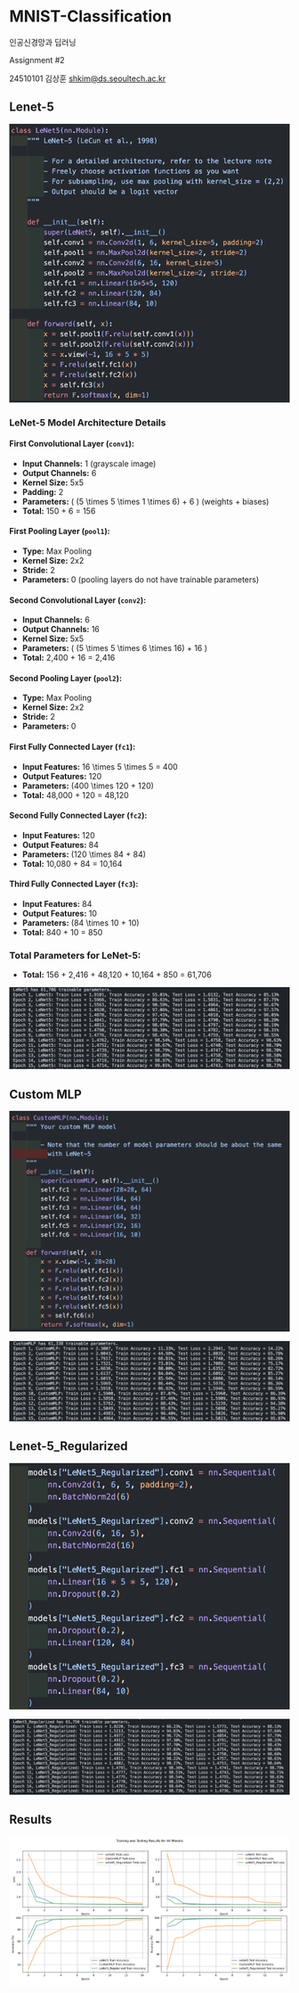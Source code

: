 # MNIST-Classification
인공신경망과 딥러닝 

Assignment #2

24510101 김상훈 
shkim@ds.seoultech.ac.kr

## Lenet-5 
![Lenet-5](./images/lenet5.png)

### LeNet-5 Model Architecture Details

#### First Convolutional Layer (`conv1`):
- **Input Channels:** 1 (grayscale image)
- **Output Channels:** 6
- **Kernel Size:** 5x5
- **Padding:** 2
- **Parameters:** \( (5 \times 5 \times 1 \times 6) + 6 \) (weights + biases)
- **Total:** 150 + 6 = 156

#### First Pooling Layer (`pool1`):
- **Type:** Max Pooling
- **Kernel Size:** 2x2
- **Stride:** 2
- **Parameters:** 0 (pooling layers do not have trainable parameters)

#### Second Convolutional Layer (`conv2`):
- **Input Channels:** 6
- **Output Channels:** 16
- **Kernel Size:** 5x5
- **Parameters:** \( (5 \times 5 \times 6 \times 16) + 16 \)
- **Total:** 2,400 + 16 = 2,416

#### Second Pooling Layer (`pool2`):
- **Type:** Max Pooling
- **Kernel Size:** 2x2
- **Stride:** 2
- **Parameters:** 0

#### First Fully Connected Layer (`fc1`):
- **Input Features:** 16 \times 5 \times 5 = 400
- **Output Features:** 120
- **Parameters:** \(400 \times 120 + 120\)
- **Total:** 48,000 + 120 = 48,120

#### Second Fully Connected Layer (`fc2`):
- **Input Features:** 120
- **Output Features:** 84
- **Parameters:** \(120 \times 84 + 84\)
- **Total:** 10,080 + 84 = 10,164

#### Third Fully Connected Layer (`fc3`):
- **Input Features:** 84
- **Output Features:** 10
- **Parameters:** \(84 \times 10 + 10\)
- **Total:** 840 + 10 = 850

### Total Parameters for LeNet-5:
- **Total:** 156 + 2,416 + 48,120 + 10,164 + 850 = 61,706

![Lenet-5](./images/lenet5_result.png)

## Custom MLP

![Lenet-5](./images/custom_mlp.png)

![Lenet-5](./images/custom_mlp_result.png)

## Lenet-5_Regularized

![Lenet-5](./images/lenet5_regularized.png)

![Lenet-5](./images/lenet5_regularized_result.png)

## Results

![Lenet-5](./images/full_result.png)

